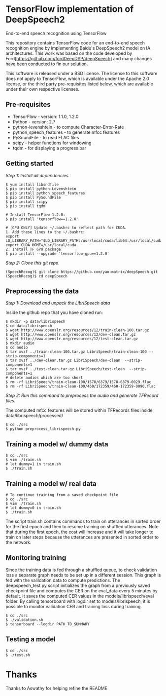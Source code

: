 # TensorFlow implementation of DeepSpeech2
End-to-end speech recognition using TensorFlow

This repository contains TensorFlow code for an end-to-end speech recognition engine by implementing Baidu's DeepSpeech2 model on IA architectures. This work was based on the code developed by Ford[https://github.com/fordDeepDSP/deepSpeech] and many changes have been conducted to fin our solution.

This software is released under a BSD license. The license to this software does not apply to TensorFlow, which is available under the Apache 2.0 license, or the third party pre-requisites listed below, which are available under their own respective licenses.

Pre-requisites
-------------
* TensorFlow - version: 1.1.0, 1.2.0
* Python     - version: 2.7
* python-levenshtein - to compute Character-Error-Rate
* python_speech_features - to generate mfcc features
* PySoundFile - to read FLAC files
* scipy - helper functions for windowing
* tqdm - for displaying a progress bar

Getting started
------------------
*Step 1: Install all dependencies.*

```shell
$ yum install libsndfile
$ pip install python-Levenshtein
$ pip install python_speech_features
$ pip install PySoundFile
$ pip install scipy
$ pip install tqdm

# Install TensorFlow 1.2.0:
$ pip install 'tensorflow==1.2.0'

# [GPU ONLY] Update ~/.bashrc to reflect path for CUDA.
1. Add these lines to the ~/.bashrc:
export LD_LIBRARY_PATH="$LD_LIBRARY_PATH:/usr/local/cuda/lib64:/usr/local/cuda/extras/CUPTI/lib64"
export CUDA_HOME=/usr/local/cuda
2. Install TF GPU package
$ pip install --upgrade 'tensorflow-gpu==1.2.0'

```
*Step 2: Clone this git repo.*
```shell
(SpeechRecog)$ git clone https://github.com/yao-matrix/deepSpeech.git
(SpeechRecog)$ cd deepSpeech
```

Preprocessing the data
----------------------
*Step 1: Download and unpack the LibriSpeech data*

Inside the github repo that you have cloned run:
```shell
$ mkdir -p data/librispeech
$ cd data/librispeech
$ wget http://www.openslr.org/resources/12/train-clean-100.tar.gz
$ wget http://www.openslr.org/resources/12/dev-clean.tar.gz
$ wget http://www.openslr.org/resources/12/test-clean.tar.gz
$ mkdir audio
$ cd audio
$ tar xvzf ../train-clean-100.tar.gz LibriSpeech/train-clean-100 --strip-components=1
$ tar xvzf ../dev-clean.tar.gz LibriSpeech/dev-clean  --strip-components=1
$ tar xvzf ../test-clean.tar.gz LibriSpeech/test-clean  --strip-components=1
# delete audios which are too short
$ rm -rf LibriSpeech/train-clean-100/1578/6379/1578-6379-0029.flac
$ rm -rf LibriSpeech/train-clean-100/460/172359/460-172359-0090.flac
```
*Step 2: Run this command to preprocess the audio and generate TFRecord files.*

The computed mfcc features will be stored within TFRecords files inside data/librispeech/processed/
```shell
$ cd ./src
$ python preprocess_librispeech.py
```

Training a model w/ dummy data
----------------
```shell
$ cd ./src
$ vim ./train.sh
# let dummy=1 in train.sh
$ ./train.sh
```

Training a model w/ real data
----------------
```shell
# To continue training from a saved checkpoint file
$ cd ./src
$ vim ./train.sh
# let dummy=0 in train.sh
$ ./train.sh
```
The script train.sh contains commands to train on utterances in sorted order for the first epoch and then to resume training on shuffled utterances.
Note that during the first epoch, the cost will increase and it will take longer to train on later steps because the utterances are presented in sorted order to the network.

Monitoring training
--------------------
Since the training data is fed through a shuffled queue, to check validation loss a separate graph needs to be set up in a different session. This graph is fed with the valildation data to compute predictions. The deepspeech_test.py script initializes the graph from a previously saved checkpoint file and computes the CER on the eval_data every 5 minutes by default. It saves the computed CER values in the models/librispeech/eval folder. By calling tensorboard with logdir set to models/librispeech, it is possible to monitor validation CER and training loss during training.
```shell
$ cd ./src
$ ./validation.sh
$ tensorboard --logdir PATH_TO_SUMMARY
```
Testing a model
----------------
```shell
$ cd ./src
$ ./test.sh
```

# Thanks
Thanks to Aswathy for helping refine the README

